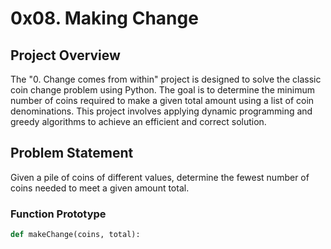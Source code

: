 # 0x08. Making Change


## Project Overview

The "0. Change comes from within" project is designed to solve the classic coin change problem using Python. The goal is to determine the minimum number of coins required to make a given total amount using a list of coin denominations. This project involves applying dynamic programming and greedy algorithms to achieve an efficient and correct solution.

## Problem Statement

Given a pile of coins of different values, determine the fewest number of coins needed to meet a given amount total.

### Function Prototype

```python
def makeChange(coins, total):
```

